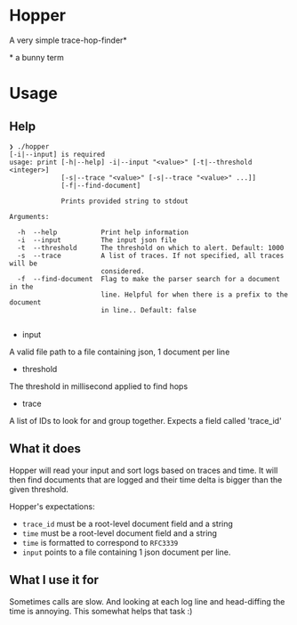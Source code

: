 # Hopper

A very simple trace-hop-finder* 



\* a bunny term

# Usage 

## Help 

```
❯ ./hopper 
[-i|--input] is required
usage: print [-h|--help] -i|--input "<value>" [-t|--threshold <integer>]
             [-s|--trace "<value>" [-s|--trace "<value>" ...]]
             [-f|--find-document]

             Prints provided string to stdout

Arguments:

  -h  --help           Print help information
  -i  --input          The input json file
  -t  --threshold      The threshold on which to alert. Default: 1000
  -s  --trace          A list of traces. If not specified, all traces will be
                       considered.
  -f  --find-document  Flag to make the parser search for a document in the
                       line. Helpful for when there is a prefix to the document
                       in line.. Default: false


```

* input 

A valid file path to a file containing json, 1 document per line 

* threshold 

The threshold in millisecond applied to find hops 

* trace 

A list of IDs to look for and group together. Expects a field called 'trace_id'


## What it does 

Hopper will read your input and sort logs based on traces and time. It will then find documents that are logged and their time delta is bigger than the given threshold. 

Hopper's expectations: 

* `trace_id` must be a root-level document field and a string 
* `time` must be a root-level document field and a string 
* `time` is formatted to correspond to `RFC3339` 
* `input` points to a file containing 1 json document per line. 

## What I use it for 

Sometimes calls are slow. And looking at each log line and head-diffing the time is annoying. This somewhat helps that task :) 